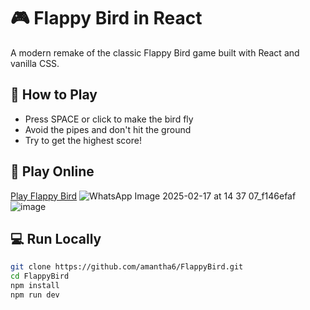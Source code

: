 # 🎮 Flappy Bird in React

A modern remake of the classic Flappy Bird game built with React and vanilla CSS.

## 🎯 How to Play

- Press SPACE or click to make the bird fly
- Avoid the pipes and don't hit the ground
- Try to get the highest score!

## 🚀 Play Online

[Play Flappy Bird](https://flappy-bird-ormt.vercel.app/)
![WhatsApp Image 2025-02-17 at 14 37 07_f146efaf](https://github.com/user-attachments/assets/77f2a2d6-0b67-4531-b39e-960f7da22770)
![image](https://github.com/user-attachments/assets/2ddc53a5-d63e-4636-95f9-62a1cb8f0acf)



## 💻 Run Locally

```bash
git clone https://github.com/amantha6/FlappyBird.git
cd FlappyBird
npm install
npm run dev
